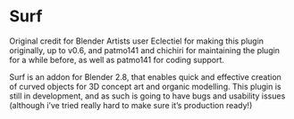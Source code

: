 Surf
============

Original credit for Blender Artists user Eclectiel for making this plugin originally, up to v0.6, and patmo141 and chichiri for maintaining the plugin for a while before, as well as patmo141 for coding support.

Surf is an addon for Blender 2.8, that enables quick and effective creation of curved objects for 3D concept art and organic modelling.  This plugin is still in development, and as such is going to have bugs and usability issues (although i’ve tried really hard to make sure it’s production ready!)  
